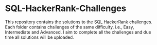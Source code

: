 # SQL-HackerRank-Challenges
This repository contains the solutions to the SQL HackerRank challenges. Each folder contains challenges of the same difficulty, i.e., Easy, Intermediate and Advanced.
I aim to complete all the challenges and due time all solutions will be uploaded.
